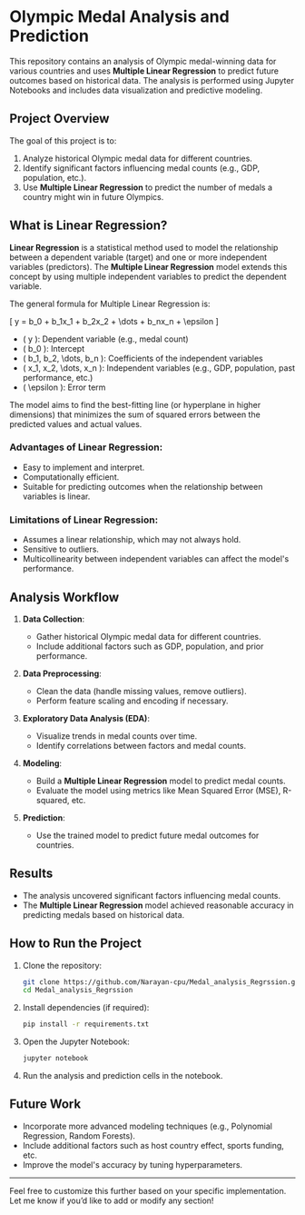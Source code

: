 # Olympic Medal Analysis and Prediction

This repository contains an analysis of Olympic medal-winning data for various countries and uses **Multiple Linear Regression** to predict future outcomes based on historical data. The analysis is performed using Jupyter Notebooks and includes data visualization and predictive modeling.

## Project Overview

The goal of this project is to:

1. Analyze historical Olympic medal data for different countries.
2. Identify significant factors influencing medal counts (e.g., GDP, population, etc.).
3. Use **Multiple Linear Regression** to predict the number of medals a country might win in future Olympics.

## What is Linear Regression?

**Linear Regression** is a statistical method used to model the relationship between a dependent variable (target) and one or more independent variables (predictors). The **Multiple Linear Regression** model extends this concept by using multiple independent variables to predict the dependent variable.

The general formula for Multiple Linear Regression is:

\[ y = b_0 + b_1x_1 + b_2x_2 + \dots + b_nx_n + \epsilon \]

- \( y \): Dependent variable (e.g., medal count)
- \( b_0 \): Intercept
- \( b_1, b_2, \dots, b_n \): Coefficients of the independent variables
- \( x_1, x_2, \dots, x_n \): Independent variables (e.g., GDP, population, past performance, etc.)
- \( \epsilon \): Error term

The model aims to find the best-fitting line (or hyperplane in higher dimensions) that minimizes the sum of squared errors between the predicted values and actual values.

### Advantages of Linear Regression:
- Easy to implement and interpret.
- Computationally efficient.
- Suitable for predicting outcomes when the relationship between variables is linear.

### Limitations of Linear Regression:
- Assumes a linear relationship, which may not always hold.
- Sensitive to outliers.
- Multicollinearity between independent variables can affect the model's performance.

## Analysis Workflow

1. **Data Collection**:
   - Gather historical Olympic medal data for different countries.
   - Include additional factors such as GDP, population, and prior performance.

2. **Data Preprocessing**:
   - Clean the data (handle missing values, remove outliers).
   - Perform feature scaling and encoding if necessary.

3. **Exploratory Data Analysis (EDA)**:
   - Visualize trends in medal counts over time.
   - Identify correlations between factors and medal counts.

4. **Modeling**:
   - Build a **Multiple Linear Regression** model to predict medal counts.
   - Evaluate the model using metrics like Mean Squared Error (MSE), R-squared, etc.

5. **Prediction**:
   - Use the trained model to predict future medal outcomes for countries.

## Results

- The analysis uncovered significant factors influencing medal counts.
- The **Multiple Linear Regression** model achieved reasonable accuracy in predicting medals based on historical data.

## How to Run the Project

1. Clone the repository:
   ```bash
   git clone https://github.com/Narayan-cpu/Medal_analysis_Regrssion.git
   cd Medal_analysis_Regrssion
   ```

2. Install dependencies (if required):
   ```bash
   pip install -r requirements.txt
   ```

3. Open the Jupyter Notebook:
   ```bash
   jupyter notebook
   ```

4. Run the analysis and prediction cells in the notebook.

## Future Work

- Incorporate more advanced modeling techniques (e.g., Polynomial Regression, Random Forests).
- Include additional factors such as host country effect, sports funding, etc.
- Improve the model's accuracy by tuning hyperparameters.


---

Feel free to customize this further based on your specific implementation. Let me know if you’d like to add or modify any section!
